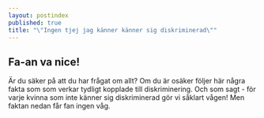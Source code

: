 ```yaml
---
layout: postindex
published: true
title: "\"Ingen tjej jag känner känner sig diskriminerad\""
---
```


## Fa-an va nice! 

Är du säker på att du har frågat om allt? Om du är osäker följer här några fakta som som verkar tydligt kopplade till diskriminering. Och som sagt - för varje kvinna som inte känner sig diskriminerad gör vi såklart vågen! Men faktan nedan får fan ingen våg.
